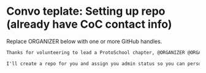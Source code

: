 # Convo teplate: Setting up repo (already have CoC contact info)

Replace ORGANIZER below with one or more GitHub handles. 

```md
Thanks for volunteering to lead a ProtoSchool chapter, @ORGANIZER @ORGANIZER! 

I'll create a repo for you and assign you admin status so you can personalize it. Expect to hear from me within a few days!
```
